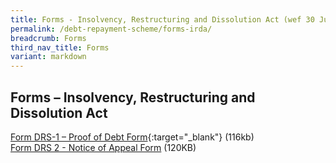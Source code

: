 ```yaml
---
title: Forms - Insolvency, Restructuring and Dissolution Act (wef 30 July 2020)
permalink: /debt-repayment-scheme/forms-irda/
breadcrumb: Forms
third_nav_title: Forms
variant: markdown
---
```

Forms – Insolvency, Restructuring and Dissolution Act
---
[Form DRS-1 – Proof of Debt Form](/files/FormDRS-1-ProofofDebtForm.pdf){:target="_blank"} (116kb)<br>
[Form DRS 2 - Notice of Appeal Form](/files/5oct2023formdrs2noticeofappealformirda.pdf) (120KB)<br>